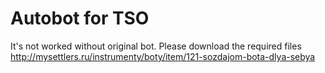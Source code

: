 # Autobot for TSO
 
 It's not worked without original bot. Please download the required files http://mysettlers.ru/instrumenty/boty/item/121-sozdajom-bota-dlya-sebya
